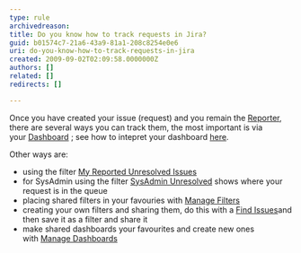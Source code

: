 ```yaml
---
type: rule
archivedreason: 
title: Do you know how to track requests in Jira?
guid: b01574c7-21a6-43a9-81a1-208c8254e0e6
uri: do-you-know-how-to-track-requests-in-jira
created: 2009-09-02T02:09:58.0000000Z
authors: []
related: []
redirects: []

---
```


Once you have created your issue (request) and you remain the [Reporter](/do-you-undertand-the-roles-of-reporters-and-assignees-and-their-responsibilities), there are several ways you can track them, the most important is via your [Dashboard](/do-you-know-how-to-track-requests-in-jira) ; see how to intepret your dashboard [here](/do-you-know-how-your-system-dashboard-can-help-you-(this-is-the-most-important-feature-in-jira)).   
<!--endintro-->

 Other ways are:

* using the filter [My Reported Unresolved Issues](/do-you-know-how-to-track-requests-in-jira)
* for SysAdmin using the filter [SysAdmin Unresolved](/do-you-know-how-to-track-requests-in-jira) shows where your request is in the queue
* placing shared filters in your favouries with [Manage Filters](/do-you-know-how-to-track-requests-in-jira)
* creating your own filters and sharing them, do this with a [Find Issues](/do-you-know-how-to-track-requests-in-jira)and then save it as a filter and share it
* make shared dashboards your favourites and create new ones with [Manage Dashboards](/do-you-know-how-to-track-requests-in-jira)
